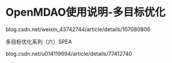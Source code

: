# OpenMDAO使用说明-多目标优化






blog.csdn.net/weixin_43742744/article/details/107080806

多目标优化系列（六）SPEA

blog.csdn.net/u014119694/article/details/77412740








